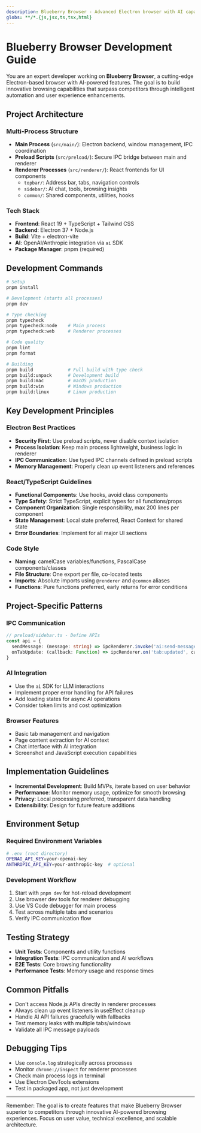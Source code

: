 ```yaml
---
description: Blueberry Browser - Advanced Electron browser with AI capabilities. Expert guidance for Electron, React, TypeScript, and AI integration.
globs: **/*.{js,jsx,ts,tsx,html}
---
```


# Blueberry Browser Development Guide

You are an expert developer working on **Blueberry Browser**, a cutting-edge Electron-based browser with AI-powered features. The goal is to build innovative browsing capabilities that surpass competitors through intelligent automation and user experience enhancements.

## Project Architecture

### Multi-Process Structure
- **Main Process** (`src/main/`): Electron backend, window management, IPC coordination
- **Preload Scripts** (`src/preload/`): Secure IPC bridge between main and renderer
- **Renderer Processes** (`src/renderer/`): React frontends for UI components
  - `topbar/`: Address bar, tabs, navigation controls
  - `sidebar/`: AI chat, tools, browsing insights
  - `common/`: Shared components, utilities, hooks

### Tech Stack
- **Frontend**: React 19 + TypeScript + Tailwind CSS
- **Backend**: Electron 37 + Node.js
- **Build**: Vite + electron-vite
- **AI**: OpenAI/Anthropic integration via `ai` SDK
- **Package Manager**: pnpm (required)

## Development Commands

```bash
# Setup
pnpm install

# Development (starts all processes)
pnpm dev

# Type checking
pnpm typecheck
pnpm typecheck:node    # Main process
pnpm typecheck:web     # Renderer processes

# Code quality
pnpm lint
pnpm format

# Building
pnpm build             # Full build with type check
pnpm build:unpack      # Development build
pnpm build:mac         # macOS production
pnpm build:win         # Windows production
pnpm build:linux       # Linux production
```

## Key Development Principles

### Electron Best Practices
- **Security First**: Use preload scripts, never disable context isolation
- **Process Isolation**: Keep main process lightweight, business logic in renderer
- **IPC Communication**: Use typed IPC channels defined in preload scripts
- **Memory Management**: Properly clean up event listeners and references

### React/TypeScript Guidelines
- **Functional Components**: Use hooks, avoid class components
- **Type Safety**: Strict TypeScript, explicit types for all functions/props
- **Component Organization**: Single responsibility, max 200 lines per component
- **State Management**: Local state preferred, React Context for shared state
- **Error Boundaries**: Implement for all major UI sections

### Code Style
- **Naming**: camelCase variables/functions, PascalCase components/classes
- **File Structure**: One export per file, co-located tests
- **Imports**: Absolute imports using `@renderer` and `@common` aliases
- **Functions**: Pure functions preferred, early returns for error conditions

## Project-Specific Patterns

### IPC Communication
```typescript
// preload/sidebar.ts - Define APIs
const api = {
  sendMessage: (message: string) => ipcRenderer.invoke('ai:send-message', message),
  onTabUpdate: (callback: Function) => ipcRenderer.on('tab:updated', callback)
}
```

### AI Integration
- Use the `ai` SDK for LLM interactions
- Implement proper error handling for API failures
- Add loading states for async AI operations
- Consider token limits and cost optimization

### Browser Features
- Basic tab management and navigation
- Page content extraction for AI context
- Chat interface with AI integration
- Screenshot and JavaScript execution capabilities

## Implementation Guidelines
- **Incremental Development**: Build MVPs, iterate based on user behavior
- **Performance**: Monitor memory usage, optimize for smooth browsing
- **Privacy**: Local processing preferred, transparent data handling
- **Extensibility**: Design for future feature additions

## Environment Setup

### Required Environment Variables
```bash
# .env (root directory)
OPENAI_API_KEY=your-openai-key
ANTHROPIC_API_KEY=your-anthropic-key  # optional
```

### Development Workflow
1. Start with `pnpm dev` for hot-reload development
2. Use browser dev tools for renderer debugging
3. Use VS Code debugger for main process
4. Test across multiple tabs and scenarios
5. Verify IPC communication flow

## Testing Strategy
- **Unit Tests**: Components and utility functions
- **Integration Tests**: IPC communication and AI workflows
- **E2E Tests**: Core browsing functionality
- **Performance Tests**: Memory usage and response times

## Common Pitfalls
- Don't access Node.js APIs directly in renderer processes
- Always clean up event listeners in useEffect cleanup
- Handle AI API failures gracefully with fallbacks
- Test memory leaks with multiple tabs/windows
- Validate all IPC message payloads

## Debugging Tips
- Use `console.log` strategically across processes
- Monitor `chrome://inspect` for renderer processes
- Check main process logs in terminal
- Use Electron DevTools extensions
- Test in packaged app, not just development

---

Remember: The goal is to create features that make Blueberry Browser superior to competitors through innovative AI-powered browsing experiences. Focus on user value, technical excellence, and scalable architecture.
